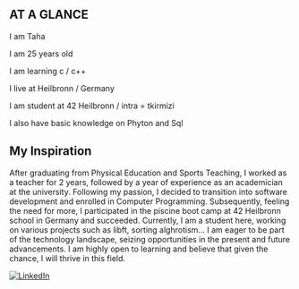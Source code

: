 ## AT A GLANCE

I am Taha

I am 25 years old

I am learning c / c++

I live at Heilbronn / Germany

I am student at 42 Heilbronn / intra  = tkirmizi

I also have basic knowledge on Phyton and Sql

## My Inspiration 
After graduating from Physical Education and Sports Teaching, I worked as a teacher for 2 years, followed by a year of experience as an academician at the university. Following my passion, I decided to transition into software development and enrolled in Computer Programming. Subsequently, feeling the need for more, I participated in the piscine boot camp at 42 Heilbronn school in Germany and succeeded. Currently, I am a student here, working on various projects such as libft, sorting alghrotism...  I am eager to be part of the technology landscape, seizing opportunities in the present and future advancements. I am highly open to learning and believe that given the chance, I will thrive in this field.

[![LinkedIn](https://img.shields.io/badge/LinkedIn-0077B5?style=for-the-badge&logo=linkedin&logoColor=white)](https://www.linkedin.com/in/taha-kırmızıoğlu-31429215a/)
